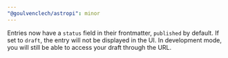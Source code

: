 ```yaml
---
"@goulvenclech/astropi": minor
---
```


Entries now have a `status` field in their frontmatter, `published` by default. If set to `draft`, the entry will not be displayed in the UI. In development mode, you will still be able to access your draft through the URL.
